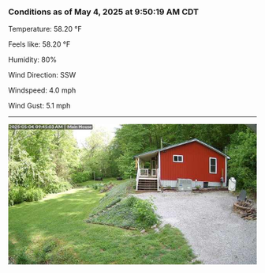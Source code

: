 ### Conditions as of May 4, 2025 at 9:50:19 AM CDT 

Temperature: 58.20 &deg;F

Feels like: 58.20 &deg;F

Humidity: 80%

Wind Direction: SSW

Windspeed: 4.0 mph

Wind Gust: 5.1 mph

---

<img src="./images/latest.jpeg"/>

